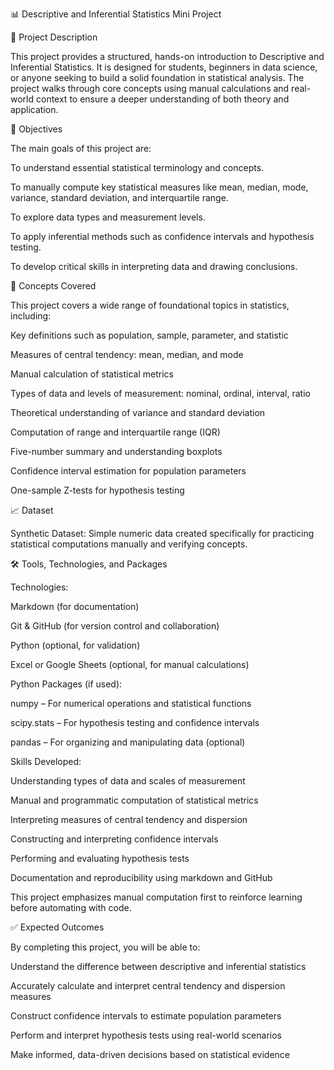 📊 Descriptive and Inferential Statistics Mini Project

💾 Project Description

This project provides a structured, hands-on introduction to Descriptive and Inferential Statistics. It is designed for students, beginners in data science, or anyone seeking to build a solid foundation in statistical analysis. The project walks through core concepts using manual calculations and real-world context to ensure a deeper understanding of both theory and application.

🎯 Objectives

The main goals of this project are:

To understand essential statistical terminology and concepts.

To manually compute key statistical measures like mean, median, mode, variance, standard deviation, and interquartile range.

To explore data types and measurement levels.

To apply inferential methods such as confidence intervals and hypothesis testing.

To develop critical skills in interpreting data and drawing conclusions.

🧠 Concepts Covered

This project covers a wide range of foundational topics in statistics, including:

Key definitions such as population, sample, parameter, and statistic

Measures of central tendency: mean, median, and mode

Manual calculation of statistical metrics

Types of data and levels of measurement: nominal, ordinal, interval, ratio

Theoretical understanding of variance and standard deviation

Computation of range and interquartile range (IQR)

Five-number summary and understanding boxplots

Confidence interval estimation for population parameters

One-sample Z-tests for hypothesis testing

📈 Dataset

Synthetic Dataset: Simple numeric data created specifically for practicing statistical computations manually and verifying concepts.

🛠 Tools, Technologies, and Packages

Technologies:

Markdown (for documentation)

Git & GitHub (for version control and collaboration)

Python (optional, for validation)

Excel or Google Sheets (optional, for manual calculations)

Python Packages (if used):

numpy – For numerical operations and statistical functions

scipy.stats – For hypothesis testing and confidence intervals

pandas – For organizing and manipulating data (optional)

Skills Developed:

Understanding types of data and scales of measurement

Manual and programmatic computation of statistical metrics

Interpreting measures of central tendency and dispersion

Constructing and interpreting confidence intervals

Performing and evaluating hypothesis tests

Documentation and reproducibility using markdown and GitHub

This project emphasizes manual computation first to reinforce learning before automating with code.

✅ Expected Outcomes

By completing this project, you will be able to:

Understand the difference between descriptive and inferential statistics

Accurately calculate and interpret central tendency and dispersion measures

Construct confidence intervals to estimate population parameters

Perform and interpret hypothesis tests using real-world scenarios

Make informed, data-driven decisions based on statistical evidence




